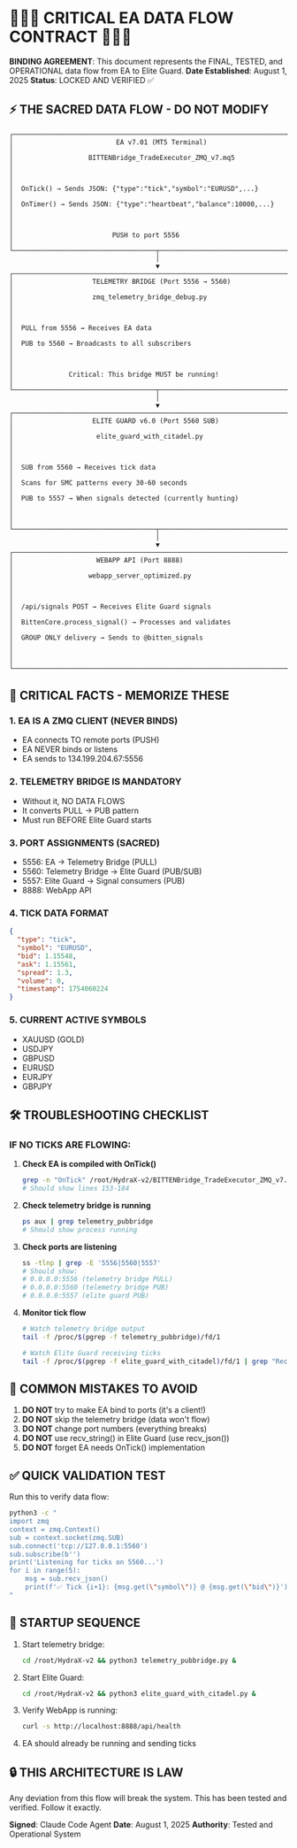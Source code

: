 # 🚨🚨🚨 CRITICAL EA DATA FLOW CONTRACT 🚨🚨🚨

**BINDING AGREEMENT**: This document represents the FINAL, TESTED, and OPERATIONAL data flow from EA to Elite Guard.
**Date Established**: August 1, 2025
**Status**: LOCKED AND VERIFIED ✅

## ⚡ THE SACRED DATA FLOW - DO NOT MODIFY

```
┌─────────────────────────────────────────────────────────────────────────┐
│                          EA v7.01 (MT5 Terminal)                        │
│                   BITTENBridge_TradeExecutor_ZMQ_v7.mq5                 │
│                                                                         │
│  OnTick() → Sends JSON: {"type":"tick","symbol":"EURUSD",...}         │
│  OnTimer() → Sends JSON: {"type":"heartbeat","balance":10000,...}     │
│                                                                         │
│                         PUSH to port 5556                               │
└────────────────────────────────────┬───────────────────────────────────┘
                                     │
                                     ▼
┌─────────────────────────────────────────────────────────────────────────┐
│                    TELEMETRY BRIDGE (Port 5556 → 5560)                  │
│                    zmq_telemetry_bridge_debug.py                        │
│                                                                         │
│  PULL from 5556 → Receives EA data                                     │
│  PUB to 5560 → Broadcasts to all subscribers                           │
│                                                                         │
│              Critical: This bridge MUST be running!                     │
└────────────────────────────────────┬───────────────────────────────────┘
                                     │
                                     ▼
┌─────────────────────────────────────────────────────────────────────────┐
│                    ELITE GUARD v6.0 (Port 5560 SUB)                    │
│                     elite_guard_with_citadel.py                        │
│                                                                         │
│  SUB from 5560 → Receives tick data                                    │
│  Scans for SMC patterns every 30-60 seconds                            │
│  PUB to 5557 → When signals detected (currently hunting)               │
│                                                                         │
└────────────────────────────────────┬───────────────────────────────────┘
                                     │
                                     ▼
┌─────────────────────────────────────────────────────────────────────────┐
│                     WEBAPP API (Port 8888)                              │
│                   webapp_server_optimized.py                            │
│                                                                         │
│  /api/signals POST → Receives Elite Guard signals                      │
│  BittenCore.process_signal() → Processes and validates                 │
│  GROUP ONLY delivery → Sends to @bitten_signals                        │
│                                                                         │
└─────────────────────────────────────────────────────────────────────────┘
```

## 🔴 CRITICAL FACTS - MEMORIZE THESE

### 1. **EA IS A ZMQ CLIENT** (NEVER BINDS)
- EA connects TO remote ports (PUSH)
- EA NEVER binds or listens
- EA sends to 134.199.204.67:5556

### 2. **TELEMETRY BRIDGE IS MANDATORY**
- Without it, NO DATA FLOWS
- It converts PULL → PUB pattern
- Must run BEFORE Elite Guard starts

### 3. **PORT ASSIGNMENTS (SACRED)**
- 5556: EA → Telemetry Bridge (PULL)
- 5560: Telemetry Bridge → Elite Guard (PUB/SUB)
- 5557: Elite Guard → Signal consumers (PUB)
- 8888: WebApp API

### 4. **TICK DATA FORMAT**
```json
{
  "type": "tick",
  "symbol": "EURUSD",
  "bid": 1.15548,
  "ask": 1.15561,
  "spread": 1.3,
  "volume": 0,
  "timestamp": 1754060224
}
```

### 5. **CURRENT ACTIVE SYMBOLS**
- XAUUSD (GOLD)
- USDJPY
- GBPUSD
- EURUSD
- EURJPY
- GBPJPY

## 🛠️ TROUBLESHOOTING CHECKLIST

### IF NO TICKS ARE FLOWING:

1. **Check EA is compiled with OnTick()**
   ```bash
   grep -n "OnTick" /root/HydraX-v2/BITTENBridge_TradeExecutor_ZMQ_v7.mq5
   # Should show lines 153-184
   ```

2. **Check telemetry bridge is running**
   ```bash
   ps aux | grep telemetry_pubbridge
   # Should show process running
   ```

3. **Check ports are listening**
   ```bash
   ss -tlnp | grep -E '5556|5560|5557'
   # Should show:
   # 0.0.0.0:5556 (telemetry bridge PULL)
   # 0.0.0.0:5560 (telemetry bridge PUB)
   # 0.0.0.0:5557 (elite guard PUB)
   ```

4. **Monitor tick flow**
   ```bash
   # Watch telemetry bridge output
   tail -f /proc/$(pgrep -f telemetry_pubbridge)/fd/1
   
   # Watch Elite Guard receiving ticks
   tail -f /proc/$(pgrep -f elite_guard_with_citadel)/fd/1 | grep "Received tick"
   ```

## 🚫 COMMON MISTAKES TO AVOID

1. **DO NOT** try to make EA bind to ports (it's a client!)
2. **DO NOT** skip the telemetry bridge (data won't flow)
3. **DO NOT** change port numbers (everything breaks)
4. **DO NOT** use recv_string() in Elite Guard (use recv_json())
5. **DO NOT** forget EA needs OnTick() implementation

## ✅ QUICK VALIDATION TEST

Run this to verify data flow:
```bash
python3 -c "
import zmq
context = zmq.Context()
sub = context.socket(zmq.SUB)
sub.connect('tcp://127.0.0.1:5560')
sub.subscribe(b'')
print('Listening for ticks on 5560...')
for i in range(5):
    msg = sub.recv_json()
    print(f'✅ Tick {i+1}: {msg.get(\"symbol\")} @ {msg.get(\"bid\")}')
"
```

## 📝 STARTUP SEQUENCE

1. Start telemetry bridge:
   ```bash
   cd /root/HydraX-v2 && python3 telemetry_pubbridge.py &
   ```

2. Start Elite Guard:
   ```bash
   cd /root/HydraX-v2 && python3 elite_guard_with_citadel.py &
   ```

3. Verify WebApp is running:
   ```bash
   curl -s http://localhost:8888/api/health
   ```

4. EA should already be running and sending ticks

## 🔒 THIS ARCHITECTURE IS LAW

Any deviation from this flow will break the system. This has been tested and verified. Follow it exactly.

**Signed**: Claude Code Agent
**Date**: August 1, 2025
**Authority**: Tested and Operational System